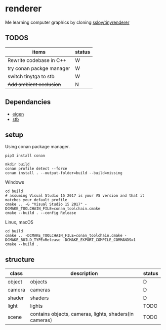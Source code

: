 # renderer

Me learning computer graphics by cloning [ssloy/tinyrenderer](https://github.com/ssloy/tinyrenderer)

## TODOS

|items|status|
|-----|------|
|Rewrite codebase in C++|W|
|try conan packge manager|W|
|switch tinytga to stb|W|
|~~Add ambient occlusion~~|N|

## Dependancies

* [eigen](http://eigen.tuxfamily.org/index.php?title=Main_Page)
* [stb](https://github.com/nothings/stb)

## setup

Using conan package manager.

```
pip3 install conan
```

```
mkdir build
conan profile detect --force
conan install . --output-folder=build --build=missing
```

Windows

```
cd build
# assuming Visual Studio 15 2017 is your VS version and that it matches your default profile
cmake .. -G "Visual Studio 15 2017" -DCMAKE_TOOLCHAIN_FILE=conan_toolchain.cmake
cmake --build . --config Release
```

Linux, macOS

```
cd build
cmake .. -DCMAKE_TOOLCHAIN_FILE=conan_toolchain.cmake -DCMAKE_BUILD_TYPE=Release -DCMAKE_EXPORT_COMPILE_COMMANDS=1
cmake --build .
```

## structure

| class | description | status |
|-------|-------------|--------|
|object|objects|D|
|camera|cameras|D|
|shader|shaders|D|
|light|lights|TODO|
|scene|contains objects, cameras, lights, shaders(in cameras)|TODO|

